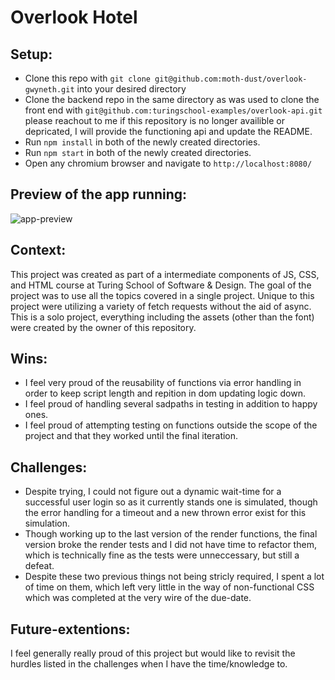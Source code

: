 # Overlook Hotel
## Setup: 
- Clone this repo with `git clone git@github.com:moth-dust/overlook-gwyneth.git` into your desired directory
- Clone the backend repo in the same directory as was used to clone the front end with `git@github.com:turingschool-examples/overlook-api.git` please reachout to me if this repository is no longer availible or depricated, I will provide the functioning api and update the README.
- Run `npm install` in both of the newly created directories.
- Run `npm start` in both of the newly created directories.
- Open any chromium browser and navigate to `http://localhost:8080/`
## Preview of the app running:

<img src='https://i.imgur.com/DOW7Gln.png' alt="app-preview">

## Context:
This project was created as part of a intermediate components of JS, CSS, and HTML course at Turing School of Software & Design. The goal of the project was to use all the topics covered in a single project. Unique to this project were utilizing a variety of fetch requests without the aid of async. This is a solo project, everything including the assets (other than the font) were created by the owner of this repository.

## Wins:
- I feel very proud of the reusability of functions via error handling in order to keep script length and repition in dom updating logic down.
- I feel proud of handling several sadpaths in testing in addition to happy ones.
- I feel proud of attempting testing on functions outside the scope of the project and that they worked until the final iteration.

## Challenges:
- Despite trying, I could not figure out a dynamic wait-time for a successful user login so as it currently stands one is simulated, though the error handling for a timeout and a new thrown error exist for this simulation.
- Though working up to the last version of the render functions, the final version broke the render tests and I did not have time to refactor them, which is technically fine as the tests were unneccessary, but still a defeat.
- Despite these two previous things not being stricly required, I spent a lot of time on them, which left very little in the way of non-functional CSS which was completed at the very wire of the due-date.

## Future-extentions:
I feel generally really proud of this project but would like to revisit the hurdles listed in the challenges when I have the time/knowledge to.
